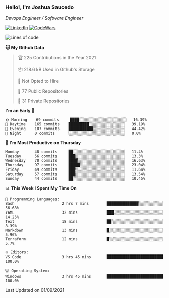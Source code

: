 ### Hello!, I'm Joshua Saucedo
*Devops Engineer / Software Engineer*  

[![LinkedIn](https://img.shields.io/badge/LinkedIn-0073b1?logo=linkedin&style=flat-square&logoColor=white)](https://www.linkedin.com/in/joshua-nathanael-saucedo-uriarte-bb0336169/)
[![CodeWars](https://www.codewars.com/users/joshuansu0897/badges/micro)](https://www.codewars.com/users/joshuansu0897)

<!--START_SECTION:waka-->
![Lines of code](https://img.shields.io/badge/From%20Hello%20World%20I%27ve%20Written-3.7%20million%20lines%20of%20code-blue)

**🐱 My Github Data** 

> 🏆 225 Contributions in the Year 2021
 > 
> 📦 218.6 kB Used in Github's Storage 
 > 
> 🚫 Not Opted to Hire
 > 
> 📜 77 Public Repositories 
 > 
> 🔑 31 Private Repositories  
 > 
**I'm an Early 🐤** 

```text
🌞 Morning    69 commits     ████░░░░░░░░░░░░░░░░░░░░░   16.39% 
🌆 Daytime    165 commits    █████████░░░░░░░░░░░░░░░░   39.19% 
🌃 Evening    187 commits    ███████████░░░░░░░░░░░░░░   44.42% 
🌙 Night      0 commits      ░░░░░░░░░░░░░░░░░░░░░░░░░   0.0%

```
📅 **I'm Most Productive on Thursday** 

```text
Monday       48 commits     ██░░░░░░░░░░░░░░░░░░░░░░░   11.4% 
Tuesday      56 commits     ███░░░░░░░░░░░░░░░░░░░░░░   13.3% 
Wednesday    70 commits     ████░░░░░░░░░░░░░░░░░░░░░   16.63% 
Thursday     97 commits     █████░░░░░░░░░░░░░░░░░░░░   23.04% 
Friday       49 commits     ███░░░░░░░░░░░░░░░░░░░░░░   11.64% 
Saturday     57 commits     ███░░░░░░░░░░░░░░░░░░░░░░   13.54% 
Sunday       44 commits     ██░░░░░░░░░░░░░░░░░░░░░░░   10.45%

```


📊 **This Week I Spent My Time On** 

```text
💬 Programming Languages: 
Bash                     2 hrs 7 mins        ██████████████░░░░░░░░░░░   56.68% 
YAML                     32 mins             ███░░░░░░░░░░░░░░░░░░░░░░   14.25% 
Text                     18 mins             ██░░░░░░░░░░░░░░░░░░░░░░░   8.39% 
Markdown                 13 mins             █░░░░░░░░░░░░░░░░░░░░░░░░   5.96% 
Terraform                12 mins             █░░░░░░░░░░░░░░░░░░░░░░░░   5.7%

🔥 Editors: 
VS Code                  3 hrs 45 mins       █████████████████████████   100.0%

💻 Operating System: 
Windows                  3 hrs 45 mins       █████████████████████████   100.0%

```


 Last Updated on 01/09/2021
<!--END_SECTION:waka-->
